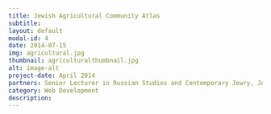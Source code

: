 ```yaml
---
title: Jewish Agricultural Community Atlas
subtitle: 
layout: default
modal-id: 4
date: 2014-07-15
img: agricultural.jpg
thumbnail: agriculturalthumbnail.jpg
alt: image-alt
project-date: April 2014
partners: Senior Lecturer in Russian Studies and Contemporary Jewry, Jonathan Dekel-Chen at The Hebrew University of Jerusalem 
category: Web Development
description: 
---
```


